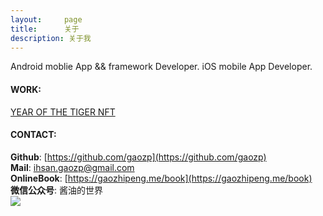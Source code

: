 ```yaml
---
layout:     page
title:      关于
description: 关于我
---
```

Android moblie App && framework Developer.
iOS mobile App Developer.

#### WORK:

[YEAR OF THE TIGER NFT](https://opensea.io/collection/year-of-the-tiger-koutou)


#### CONTACT:
__Github__:  [https://github.com/gaozp](https://github.com/gaozp)  
__Mail__:    ihsan.gaozp@gmail.com  
__OnlineBook__: [https://gaozhipeng.me/book](https://gaozhipeng.me/book)  
__微信公众号__: 酱油的世界  
![](http://gaozhipeng.me/img/about/wecom_qr.jpeg)